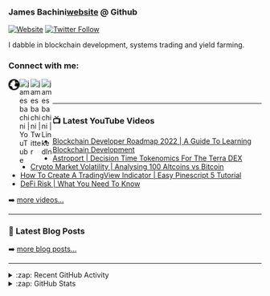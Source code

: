 ### James Bachini[website] @ Github

[![Website](https://img.shields.io/website?label=jamesbachini.com&style=for-the-badge&url=https%3A%2F%2Fjamesbachini.com)](https://jamesbachini.com)
[![Twitter Follow](https://img.shields.io/twitter/follow/james_bachini?color=1DA1F2&logo=twitter&style=for-the-badge)](https://twitter.com/intent/follow?original_referer=https%3A%2F%2Fgithub.com%2Fjamesbachini&screen_name=jamesbachini)

I dabble in blockchain development, systems trading and yield farming.

### Connect with me:

[<img align="left" alt="jamesbachini.com" width="22px" src="https://raw.githubusercontent.com/iconic/open-iconic/master/svg/globe.svg" />][website]
[<img align="left" alt="jamesbachini | YouTube" width="22px" src="https://cdn.jsdelivr.net/npm/simple-icons@v3/icons/youtube.svg" />][youtube]
[<img align="left" alt="jamesbachini | Twitter" width="22px" src="https://cdn.jsdelivr.net/npm/simple-icons@v3/icons/twitter.svg" />][twitter]
[<img align="left" alt="jamesbachini | LinkedIn" width="22px" src="https://cdn.jsdelivr.net/npm/simple-icons@v3/icons/linkedin.svg" />][linkedin]

<br />
<br />

---

### 📺 Latest YouTube Videos

<!-- YOUTUBE:START -->
- [Blockchain Developer Roadmap 2022 | A Guide To Learning Blockchain Development](https://www.youtube.com/watch?v=h-IcAZX7250)
- [Astroport | Decision Time Tokenomics For The Terra DEX](https://www.youtube.com/watch?v=-zs0-wZ17i0)
- [Crypto Market Volatility | Analysing 100 Altcoins vs Bitcoin](https://www.youtube.com/watch?v=ZE8xiN-zkk0)
- [How To Create A TradingView Indicator | Easy Pinescript 5 Tutorial](https://www.youtube.com/watch?v=gWw6Hv3CuBU)
- [DeFi Risk | What You Need To Know](https://www.youtube.com/watch?v=jSOSnKujb8k)
<!-- YOUTUBE:END -->

➡️ [more videos...](https://youtube.com/jamesbachini)

---

### 📕 Latest Blog Posts

<!-- BLOG-POST-LIST:START -->
<!-- BLOG-POST-LIST:END -->

➡️ [more blog posts...](https://jamesbachini.com)

---

<details>
  <summary>:zap: Recent GitHub Activity</summary>
  
<!--START_SECTION:activity-->
<!--END_SECTION:activity-->

</details>

<details>
  <summary>:zap: GitHub Stats</summary>

  <img align="left" alt="jamesbachini's GitHub Stats" src="https://github-readme-stats.jamesbachini.vercel.app/api?username=jamesbachini&show_icons=true&hide_border=true" />

</details>

[website]: https://jamesbachini.com
[twitter]: https://twitter.com/james_bachini
[youtube]: https://youtube.com/jamesbachini
[linkedin]: https://linkedin.com/in/jamesbachini

